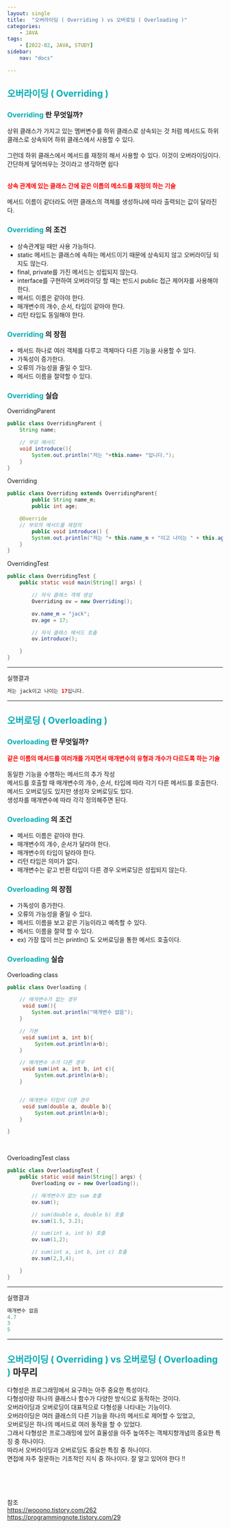 ```yaml
---
layout: single
title:  "오버라이딩 ( Overriding ) vs 오버로딩 ( Overloading )"
categories: 
    - JAVA
tags: 
    - [2022-02, JAVA, STUDY]
sidebar:
    nav: "docs"

---
```


## <a style="color:#00adb5">오버라이딩 ( Overriding )</a>

### <a style="color:#00adb5">Overriding</a> 란 무엇일까?
상위 클래스가 가지고 있는 멤버변수를 하위 클래스로 상속되는 것 처럼 메서드도 하위 클래스로 상속되어 하위 클래스에서 사용할 수 있다.<br><br>
그런데 하위 클래스에서 메서드를 재정의 해서 사용할 수 있다. 이것이 오버라이딩이다.<br>
간단하게 덮어씌우는 것이라고 생각하면 쉽다<br><br>

<a style="color:red"><b>상속 관계에 있는 클래스 간에 같은 이름의 메소드를 재정의 하는 기술</b></a><br><br>
메서드 이름이 같더라도 어떤 클래스의 객체를 생성하냐에 따라 출력되는 값이 달라진다.<br>

### <a style="color:#00adb5">Overriding</a> 의 조건
- 상속관계일 때만 사용 가능하다.
- static 메서드는 클래스에 속하는 메서드이기 때문에 상속되지 않고 오버라이딩 되지도 않는다.
- final, private를 가진 메서드는 성립되지 않는다.
- interface를 구현하여 오버라이딩 할 때는 반드시 public 접근 제어자를 사용해야 한다.
- 메서드 이름은 같아야 한다.
- 매개변수의 개수, 순서, 타입이 같아야 한다.
- 리턴 타입도 동일해야 한다.

### <a style="color:#00adb5">Overriding</a> 의 장점
- 메서드 하나로 여러 객체를 다루고 객체마다 다른 기능을 사용할 수 있다.
- 가독성이 증가한다.
- 오류의 가능성을 줄일 수 있다.
- 메서드 이름을 절약할 수 있다.

### <a style="color:#00adb5">Overriding</a> 실습

OverridingParent

```java
public class OverridingParent {
    String name;

    // 부모 메서드
    void introduce(){
        System.out.println("저는 "+this.name+ "입니다.");
    }
}
```

Overriding

```java
public class Overriding extends OverridingParent{
        public String name_m;
        public int age;

    @Override
    // 부모의 메서드를 재정의
        public void introduce() {
        System.out.println("저는 "+ this.name_m + "이고 나이는 " + this.age + "입니다.");
    }
}

```


OverridingTest

```java
public class OverridingTest {
    public static void main(String[] args) {

        // 자식 클래스 객체 생성
        Overriding ov = new Overriding();

        ov.name_m = "jack";
        ov.age = 17;

        // 자식 클래스 메서드 호출
        ov.introduce();

    }
}
```

<hr>

실행결과<br>

```java
저는 jack이고 나이는 17입니다.
```

<hr>


## <a style="color:#00adb5">오버로딩 ( Overloading )</a>

### <a style="color:#00adb5">Overloading</a> 란 무엇일까?
<a style="color:red"><b>같은 이름의 메서드를 여러개를 가지면서 매개변수의 유형과 개수가 다르도록 하는 기술</b></a><br><br>
동일한 기능을 수행하는 메서드의 추가 작성<br>
메서드를 호출할 때 매개변수의 개수, 순서, 타입에 따라 각기 다른 메서드를 호출한다.<br>
메서드 오버로딩도 있지만 생성자 오버로딩도 있다.<br>
생성자를 매개변수에 따라 각각 정의해주면 된다.<br>

### <a style="color:#00adb5">Overloading</a> 의 조건
- 메서드 이름은 같아야 한다.
- 매개변수의 개수, 순서가 달라야 한다.
- 매개변수의 타입이 달라야 한다.
- 리턴 타입은 의미가 없다.
- 매개변수는 같고 반환 타입이 다른 경우 오버로딩은 성립되지 않는다.

### <a style="color:#00adb5">Overloading</a> 의 장점
- 가독성이 증가한다.
- 오류의 가능성을 줄일 수 있다.
- 메서드 이름을 보고 같은 기능이라고 예측할 수 있다.
- 메서드 이름을 절약 할 수 있다.
- ex) 가장 많이 쓰는 println() 도 오버로딩을 통한 메서드 호출이다.

### <a style="color:#00adb5">Overloading</a> 실습

Overloading class

```java
public class Overloading {

    // 매개변수가 없는 경우
     void sum(){
        System.out.println("매개변수 없음");
    }

    // 기본
     void sum(int a, int b){
         System.out.println(a+b);
    }

    // 매개변수 수가 다른 경우
     void sum(int a, int b, int c){
         System.out.println(a+b);
    }


    // 매개변수 타입이 다른 경우
     void sum(double a, double b){
         System.out.println(a+b);
    }

}
```
<br>

OverloadingTest class

```java
public class OverloadingTest {
    public static void main(String[] args) {
        Overloading ov = new Overloading();

        // 매개변수가 없는 sum 호출
        ov.sum();

        // sum(double a, double b) 호출
        ov.sum(1.5, 3.2);

        // sum(int a, int b) 호출
        ov.sum(1,2);

        // sum(int a, int b, int c) 호출
        ov.sum(2,3,4);

    }
}
```

<hr>

실행결과<br>

```java
매개변수 없음
4.7
3
5
```

<hr>

## <a style="color:#00adb5">오버라이딩 ( Overriding ) vs 오버로딩 ( Overloading )</a> 마무리
다형성은 프로그래밍에서 요구하는 아주 중요한 특성이다.<br>
다형성이랑 하나의 클래스나 함수가 다양한 방식으로 동작하는 것이다.<br>
오버라이딩과 오버로딩이 대표적으로 다형성을 나타내는 기능이다.<br>
오버라이딩은 여러 클래스의 다른 기능을 하나의 메서드로 제어할 수 있었고,<br>
오버로딩은 하나의 메서드로 여러 동작을 할 수 있었다.<br>
그래서 다형성은 프로그래밍에 있어 효율성을 아주 높여주는 객체지향개념의 중요한 특징 중 하나이다.<br>
따라서 오버라이딩과 오버로딩도 중요한 특징 중 하나이다.<br>
면접에 자주 질문하는 기초적인 지식 중 하나이다. 잘 알고 있어야 한다 !!




<br><br><br><br>
참조<br>
<a href="https://wooono.tistory.com/262" target=_blank>https://wooono.tistory.com/262</a><br>
<a href="https://programmingnote.tistory.com/29" target=_blank>https://programmingnote.tistory.com/29</a>